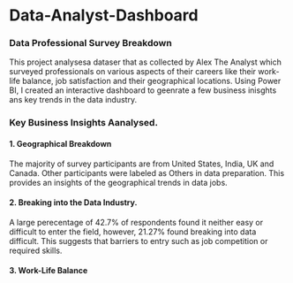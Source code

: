 # Data-Analyst-Dashboard
### Data Professional Survey Breakdown
This project analysesa dataser that as collected by Alex The Analyst which surveyed professionals on various aspects of their careers like their work-life balance, job satisfaction and their geographical locations. Using Power BI, I created an interactive dashboard to geenrate a few business inisghts ans key trends in the data industry. 

### Key Business Insights Aanalysed. 
#### 1. Geographical Breakdown

The majority of survey participants are from United States, India, UK and Canada. Other participants were labeled as Others in data preparation. 
This provides an insights of the geographical trends in data jobs. 

#### 2. Breaking into the Data Industry.
A large perecentage of 42.7% of respondents found it neither easy or difficult to enter the field, however, 21.27% found breaking into data difficult. This suggests that barriers to entry such as job competition or required skills. 

#### 3. Work-Life Balance


